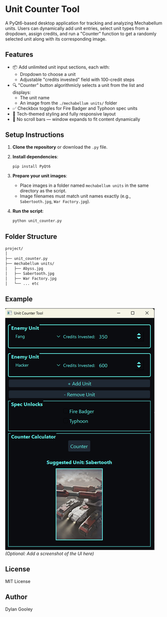 # Unit Counter Tool

A PyQt6-based desktop application for tracking and analyzing Mechabellum units. Users can dynamically add unit entries, select unit types from a dropdown, assign credits, and run a "Counter" function to get a randomly selected unit along with its corresponding image.

## Features

- 📦 Add unlimited unit input sections, each with:
  - Dropdown to choose a unit
  - Adjustable "credits invested" field with 100-credit steps
- 🔍 "Counter" button algorithmicly selects a unit from the list and displays:
  - The unit name
  - An image from the `./mechabellum units/` folder
- ✅ Checkbox toggles for Fire Badger and Typhoon spec units
- 🎨 Tech-themed styling and fully responsive layout
- 🧱 No scroll bars — window expands to fit content dynamically

## Setup Instructions

1. **Clone the repository** or download the `.py` file.

2. **Install dependencies**:
   ```bash
   pip install PyQt6
   ```

3. **Prepare your unit images**:
   - Place images in a folder named `mechabellum units` in the same directory as the script.
   - Image filenames must match unit names exactly (e.g., `Sabertooth.jpg`, `War Factory.jpg`).

4. **Run the script**:
   ```bash
   python unit_counter.py
   ```

## Folder Structure

```
project/
│
├── unit_counter.py
├── mechabellum units/
│   ├── Abyss.jpg
│   ├── Sabertooth.jpg
│   ├── War Factory.jpg
│   └── ... etc
```

## Example

![UI Screenshot](screenshot.png)  
_(Optional: Add a screenshot of the UI here)_

## License

MIT License

## Author

Dylan Gooley

